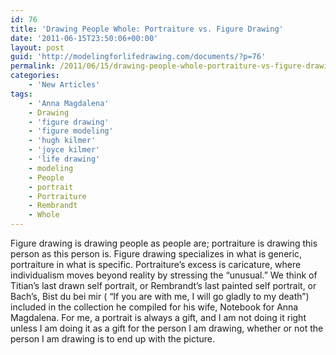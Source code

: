 ```yaml
---
id: 76
title: 'Drawing People Whole: Portraiture vs. Figure Drawing'
date: '2011-06-15T23:50:06+00:00'
layout: post
guid: 'http://modelingforlifedrawing.com/documents/?p=76'
permalink: /2011/06/15/drawing-people-whole-portraiture-vs-figure-drawing/
categories:
    - 'New Articles'
tags:
    - 'Anna Magdalena'
    - Drawing
    - 'figure drawing'
    - 'figure modeling'
    - 'hugh kilmer'
    - 'joyce kilmer'
    - 'life drawing'
    - modeling
    - People
    - portrait
    - Portraiture
    - Rembrandt
    - Whole
---
```


Figure drawing is drawing people as people are; portraiture is drawing this person as this person is. Figure drawing specializes in what is generic, portraiture in what is specific. Portraiture’s excess is caricature, where individualism moves beyond reality by stressing the “unusual.” We think of Titian’s last drawn self portrait, or Rembrandt’s last painted self portrait, or Bach’s, Bist du bei mir ( “If you are with me, I will go gladly to my death”) included in the collection he compiled for his wife, Notebook for Anna Magdalena. For me, a portrait is always a gift, and I am not doing it right unless I am doing it as a gift for the person I am drawing, whether or not the person I am drawing is to end up with the picture.